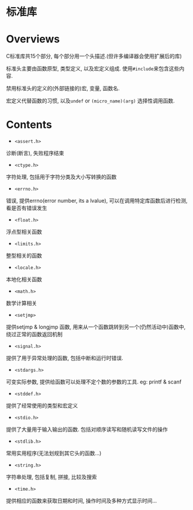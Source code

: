 # 标准库

# Overviews

C标准库共15个部分, 每个部分用一个头描述.(但许多编译器会使用扩展后的库)

标准头主要由函数原型, 类型定义, 以及宏定义组成. 使用`#include`来包含这些内容.

禁用标准头的定义的(外部链接的)宏, 变量, 函数名.

宏定义代替函数的习惯, 以及`undef` or `(micro_name)(arg)` 选择性调用函数.

# Contents

- `<assert.h>`

诊断(断言), 失败程序结束

- `<ctype.h>`

字符处理, 包括用于字符分类及大小写转换的函数

- `<errno.h>`

错误, 提供errno(error number, its a lvalue), 可以在调用特定库函数后进行检测, 看是否有错误发生

- `<float.h>`

浮点型相关函数

- `<limits.h>`

整型相关的函数

- `<locale.h>`

本地化相关函数

- `<math.h>`

数学计算相关

- `<setjmp>`

提供setjmp & longjmp 函数, 用来从一个函数跳转到另一个(仍然活动中)函数中, 绕过正常的函数返回机制

- `<signal.h>`

提供了用于异常处理的函数, 包括中断和运行时错误. 

- `<stdargs.h>`

可变实际参数, 提供给函数可以处理不定个数的参数的工具. eg: printf & scanf

- `<stddef.h>`

提供了经常使用的类型和宏定义

- `<stdio.h>`

提供了大量用于输入输出的函数. 包括对顺序读写和随机读写文件的操作

- `<stdlib.h>`

常用实用程序(无法划规到其它头的函数...)

- `<string.h>`

字符串处理, 包括复制, 拼接, 比较及搜索

- `<time.h>`

提供相应的函数来获取日期和时间, 操作时间及多种方式显示时间...

